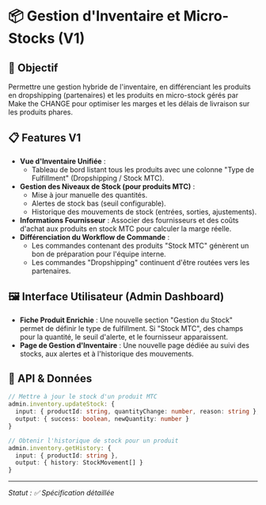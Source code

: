 # 📦 Gestion d'Inventaire et Micro-Stocks (V1)

## 🎯 Objectif

Permettre une gestion hybride de l'inventaire, en différenciant les produits en dropshipping (partenaires) et les produits en micro-stock gérés par Make the CHANGE pour optimiser les marges et les délais de livraison sur les produits phares.

## 📋 Features V1

- **Vue d'Inventaire Unifiée** : 
  - Tableau de bord listant tous les produits avec une colonne "Type de Fulfillment" (Dropshipping / Stock MTC).
- **Gestion des Niveaux de Stock (pour produits MTC)** :
  - Mise à jour manuelle des quantités.
  - Alertes de stock bas (seuil configurable).
  - Historique des mouvements de stock (entrées, sorties, ajustements).
- **Informations Fournisseur** : Associer des fournisseurs et des coûts d'achat aux produits en stock MTC pour calculer la marge réelle.
- **Différenciation du Workflow de Commande** :
  - Les commandes contenant des produits "Stock MTC" génèrent un bon de préparation pour l'équipe interne.
  - Les commandes "Dropshipping" continuent d'être routées vers les partenaires.

## 🖼️ Interface Utilisateur (Admin Dashboard)

- **Fiche Produit Enrichie** : Une nouvelle section "Gestion du Stock" permet de définir le type de fulfillment. Si "Stock MTC", des champs pour la quantité, le seuil d'alerte, et le fournisseur apparaissent.
- **Page de Gestion d'Inventaire** : Une nouvelle page dédiée au suivi des stocks, aux alertes et à l'historique des mouvements.

## 📡 API & Données

```typescript
// Mettre à jour le stock d'un produit MTC
admin.inventory.updateStock: {
  input: { productId: string, quantityChange: number, reason: string },
  output: { success: boolean, newQuantity: number }
}

// Obtenir l'historique de stock pour un produit
admin.inventory.getHistory: {
  input: { productId: string },
  output: { history: StockMovement[] }
}
```

---
*Statut : ✅ Spécification détaillée*